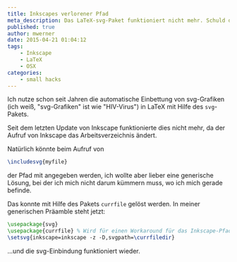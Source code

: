 ```yaml
---
title: Inkscapes verlorener Pfad
meta_description: Das LaTeX-svg-Paket funktioniert nicht mehr. Schuld daran ist Inkscape. 
published: true
author: mwerner
date: 2015-04-21 01:04:12
tags:
    - Inkscape
    - LaTeX
    - OSX
categories:
    - small hacks
---
```

Ich nutze schon seit Jahren die automatische Einbettung von svg-Grafiken (ich weiß, "svg-Grafiken" ist wie "HIV-Virus") in LaTeX mit Hilfe des `svg`-Pakets.
  
Seit dem letzten Update von Inkscape funktionierte dies nicht mehr, da der Aufruf von Inkscape das Arbeitsverzeichnis ändert.

Natürlich könnte beim Aufruf von

~~~ latex
\includesvg{myfile}
~~~

der Pfad mit angegeben werden, ich wollte aber lieber eine generische Lösung, bei der ich mich nicht darum kümmern muss, wo ich mich gerade befinde.

Das konnte mit Hilfe des Pakets `currfile` gelöst werden. In meiner generischen Präamble steht jetzt:
~~~ latex
\usepackage{svg}
\usepackage{currfile} % Wird für einen Workaround für das Inkscape-Pfadproblem gebraucht
\setsvg{inkscape=inkscape -z -D,svgpath=\currfiledir}
~~~
...und die svg-Einbindung funktioniert wieder.
